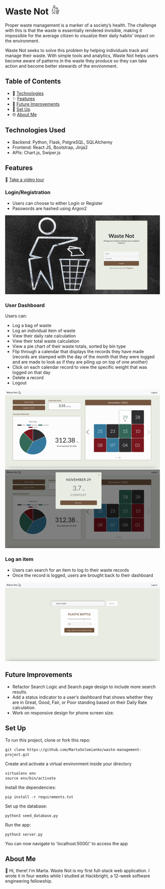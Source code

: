 # Waste Not <img src="/static/img/trashbin.svg" width=32px>
Proper waste management is a marker of a society’s health. The challenge with this is that the waste is essentially rendered invisible, making it impossible for the average citizen to visualize their daily habits' impact on the environment. 

Waste Not seeks to solve this problem by helping individuals track and manage their waste. With simple tools and analytics, Waste Not helps users become aware of patterns in the waste they produce so they can take action and become better stewards of the environment.
## Table of Contents
* :rocket: [Technologies](#technologies-used)
* :sparkles: [Features](#features)
* :construction: [Future Improvements](#future-improvements)
* :book: [Set Up](#set-up)
* :nerd_face: [About Me](#about-me)
## Technologies Used
* Backend: Python, Flask, PstgreSQL, SQLAlchemy
* Frontend: React JS, Bootstrap, Jinja2
* APIs: Chart.js, Swiper.js
## Features
🎥  [Take a video tour](https://www.youtube.com/watch?v=dwfOQtPjIxc)

### Login/Registration
* Users can choose to either Login or Register
* Passwords are hashed using Argon2
<img src="static/screenshots/homepage.png">

### User Dashboard
Users can:  
* Log a bag of waste 
* Log an individual item of waste 
* View their daily rate calculation
* View their total waste calculation
* View a pie chart of their waste totals, sorted by bin type
* Flip through a calendar that displays the records they have made (records are stamped with the day of the month that they were logged and are made to look as if they are piling up on top of one another)
* Click on each calendar record to view the specific weight that was logged on that day
* Delete a record 
* Logout
<img src="static/screenshots/userdashboard.png">
<img src="static/screenshots/recordinfomodal.png">

### Log an item
* Users can search for an item to log to their waste records
* Once the record is logged, users are brought back to their dashboard 
<img src="static/screenshots/searchpage.png">

## Future Improvements
* Refactor Search Logic and Search page design to include more search results.
* Add a status indicator to a user’s dashboard that shows whether they are in Great, Good, Fair, or Poor standing based on their Daily Rate calculation. 
* Work on responsive design for phone screen size.
## Set Up
To run this project, clone or fork this repo: 
```
git clone https://github.com/MartaSolomianko/waste-management-project.git
```
Create and activate a virtual environment inside your directory
```
virtualenv env
source env/bin/activate
```
Install the dependencies:
```
pip install -r requirements.txt
```
Set up the database:
```
python3 seed_database.py
```
Run the app:
```
python3 server.py
```
You can now navigate to 'localhost:5000/' to access the app
## About Me
:wave: Hi, there! I'm Marta. Waste Not is my first full-stack web application. I wrote it in four weeks while I studied at Hackbright, a 12-week software engineering fellowship. 